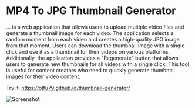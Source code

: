 # MP4 To JPG Thumbnail Generator
... is a web application that allows users to upload multiple video files and generate a thumbnail image for each video. The application selects a random moment from each video and creates a high-quality JPG image from that moment. Users can download the thumbnail image with a single click and use it as a thumbnail for their videos on various platforms. Additionally, the application provides a "Regenerate" button that allows users to generate new thumbnails for all videos with a single click. This tool is useful for content creators who need to quickly generate thumbnail images for their video content.

Try it: https://olfu79.github.io/thumbnail-generator/

![Screenshot](https://i.postimg.cc/DzvXwYKZ/obraz-2023-03-30-215921622.png)